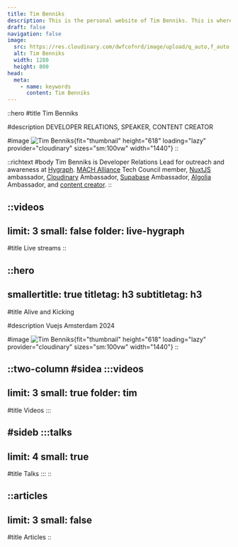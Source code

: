 ```yaml
---
title: Tim Benniks
description: This is the personal website of Tim Benniks. This is where you can find my public speaking schedule and my videos.
draft: false
navigation: false
image:
  src: https://res.cloudinary.com/dwfcofnrd/image/upload/q_auto,f_auto,w_1280/Tim/tim_aug_2023.png
  alt: Tim Benniks
  width: 1280
  height: 800
head:
  meta:
    - name: keywords
      content: Tim Benniks
---
```


::hero
#title
Tim Benniks

#description
DEVELOPER RELATIONS, SPEAKER, CONTENT CREATOR

#image
![Tim Benniks](https://res.cloudinary.com/dwfcofnrd/image/upload/v1718529621/website/tim.png){fit="thumbnail" height="618" loading="lazy" provider="cloudinary" sizes="sm:100vw" width="1440"}
::

::richtext
#body
Tim Benniks is Developer Relations Lead for outreach and awareness at [Hygraph](https://hygraph.com "https://hygraph.com"). [MACH Alliance](https://machalliance.com "https://machalliance.com") Tech Council member, [NuxtJS](https://nuxt.com "https://nuxt.com") ambassador, [Cloudinary](https://cloudinary.com "https://cloudinary.com") Ambassador, [Supabase](https://supabase.com "https://supabase.com") Ambassador, [Algolia](https://algolia.com "https://algolia.com") Ambassador, and [content creator](https://youtube.com/timbenniks "https://youtube.com/timbenniks").
::

::videos
---
limit: 3
small: false
folder: live-hygraph
---
#title
Live streams
::

::hero
---
smallertitle: true
titletag: h3
subtitletag: h3
---
#title
Alive and Kicking

#description
Vuejs Amsterdam 2024

#image
![Tim Benniks](https://res.cloudinary.com/dwfcofnrd/image/upload/v1718529620/website/tim-vueams.jpg){fit="thumbnail" height="618" loading="lazy" provider="cloudinary" sizes="sm:100vw" width="1440"}
::

::two-column
#sidea
  :::videos
  ---
  limit: 3
  small: true
  folder: tim
  ---
  #title
  Videos
  :::

#sideb
  :::talks
  ---
  limit: 4
  small: true
  ---
  #title
  Talks
  :::
::

::articles
---
limit: 3
small: false
---
#title
Articles
::
